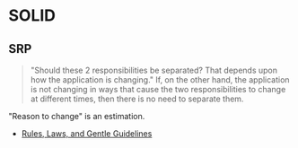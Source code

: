# SOLID

## SRP

> "Should these 2 responsibilities be separated? That depends upon how the application is changing."
> If, on the other hand, the application is not changing in ways that cause the two responsibilities to change at different times, then there is no need to separate them.

"Reason to change" is an estimation.

* [Rules, Laws, and Gentle Guidelines ](https://www.youtube.com/watch?v=BDXQ4pcbEBA)